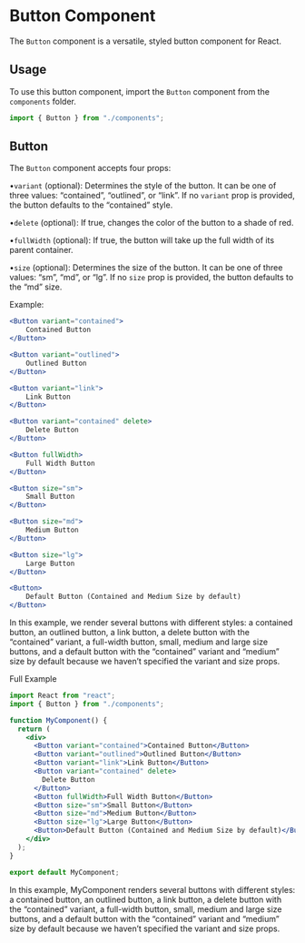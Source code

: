 # Button Component

The `Button` component is a versatile, styled button component for React.

## Usage

To use this button component, import the `Button` component from the `components` folder.

```jsx
import { Button } from "./components";
```

## Button

The `Button` component accepts four props:

•`variant` (optional): Determines the style of the button. It can be one of three values: “contained”, “outlined”, or “link”. If no `variant` prop is provided, the button defaults to the “contained” style.

•`delete` (optional): If true, changes the color of the button to a shade of red.

•`fullWidth` (optional): If true, the button will take up the full width of its parent container.

•`size` (optional): Determines the size of the button. It can be one of three values: “sm”, “md”, or “lg”. If no `size` prop is provided, the button defaults to the “md” size.

Example:

```jsx
<Button variant="contained">
    Contained Button
</Button>

<Button variant="outlined">
    Outlined Button
</Button>

<Button variant="link">
    Link Button
</Button>

<Button variant="contained" delete>
    Delete Button
</Button>

<Button fullWidth>
    Full Width Button
</Button>

<Button size="sm">
    Small Button
</Button>

<Button size="md">
    Medium Button
</Button>

<Button size="lg">
    Large Button
</Button>

<Button>
    Default Button (Contained and Medium Size by default)
</Button>
```

In this example, we render several buttons with different styles: a contained button, an outlined button, a link button, a delete button with the “contained” variant, a full-width button, small, medium and large size buttons, and a default button with the “contained” variant and “medium” size by default because we haven’t specified the variant and size props.

Full Example

```jsx
import React from "react";
import { Button } from "./components";

function MyComponent() {
  return (
    <div>
      <Button variant="contained">Contained Button</Button>
      <Button variant="outlined">Outlined Button</Button>
      <Button variant="link">Link Button</Button>
      <Button variant="contained" delete>
        Delete Button
      </Button>
      <Button fullWidth>Full Width Button</Button>
      <Button size="sm">Small Button</Button>
      <Button size="md">Medium Button</Button>
      <Button size="lg">Large Button</Button>
      <Button>Default Button (Contained and Medium Size by default)</Button>
    </div>
  );
}

export default MyComponent;
```

In this example, MyComponent renders several buttons with different styles: a contained button, an outlined button, a link button, a delete button with the “contained” variant, a full-width button, small, medium and large size buttons, and a default button with the “contained” variant and “medium” size by default because we haven’t specified the variant and size props.
